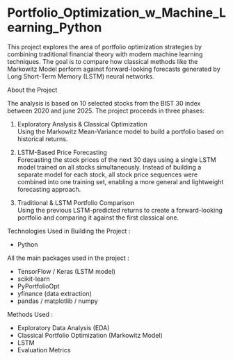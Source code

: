 # Portfolio_Optimization_w_Machine_Learning_Python

This project explores the area of portfolio optimization strategies by combining traditional financial theory with modern machine learning techniques. The goal is to compare how classical methods like the Markowitz Model perform against forward-looking forecasts generated by Long Short-Term Memory (LSTM) neural networks.

About the Project

The analysis is based on 10 selected stocks from the BIST 30 index between 2020 and june 2025. The project proceeds in three phases:

1. Exploratory Analysis & Classical Optimization  
   Using the Markowitz Mean-Variance model to build a portfolio based on historical returns.

2. LSTM-Based Price Forecasting  
   Forecasting the stock prices of the next 30 days using a single LSTM model trained on all stocks simultaneously. Instead of building a separate model for each stock, all stock price sequences were combined into one training set, enabling a more general and lightweight forecasting approach.

3. Traditional & LSTM Portfolio Comparison   
   Using the previous LSTM-predicted returns to create a forward-looking portfolio and comparing it against the first classical one.

Technologies Used in Building the Project :
+ Python

All the main packages used in the project : 
- TensorFlow / Keras (LSTM model)
- scikit-learn
- PyPortfolioOpt
- yfinance (data extraction)
- pandas / matplotlib / numpy

Methods Used :
- Exploratory Data Analysis (EDA)
- Classical Portfolio Optimization (Markowitz Model)
- LSTM
- Evaluation Metrics

